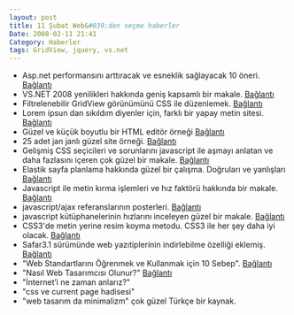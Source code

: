 ```yaml
---
layout: post
title: 11 Şubat Web&#039;den seçme haberler
Date: 2008-02-11 21:41
Category: Haberler
tags: GridView, jquery, vs.net
---
```


-   Asp.net performansını arttıracak ve esneklik sağlayacak 10 öneri.
    [Bağlantı][]
-   VS.NET 2008 yenilikleri hakkında geniş kapsamlı bir makale.
    [Bağlantı][1]
-   Filtrelenebilir GridView görünümünü CSS ile düzenlemek.
    [Bağlantı][2]
-   Lorem ipsun dan sıkıldım diyenler için, farklı bir yapay metin
    sitesi. [Bağlantı][3]
-   Güzel ve küçük boyutlu bir HTML editör örneği [Bağlantı][4]
-   25 adet jan janlı güzel site örneği. [Bağlantı][5]
-   Gelişmiş CSS seçicileri ve sorunlarını javascript ile aşmayı anlatan
    ve daha fazlasını içeren çok güzel bir makale. [Bağlantı][6]
-   Elastik sayfa planlama hakkında güzel bir çalışma. Doğruları ve
    yanlışları [Bağlantı][7]
-   Javascript ile metin kırma işlemleri ve hız faktörü hakkında bir
    makale. [Bağlantı][8]
-   javascript/ajax referanslarının posterleri. [Bağlantı][9]
-   javascript kütüphanelerinin hızlarını inceleyen güzel bir makale.
    [Bağlantı][10]
-   CSS3'de metin yerine resim koyma metodu. CSS3 ile her şey daha iyi
    olacak. [Bağlantı][11]
-   Safar3.1 sürümünde web yazıtiplerinin indirlebilme özelliği eklemiş.
    [Bağlantı][12]
-   "Web Standartlarını Öğrenmek ve Kullanmak için 10 Sebep".
    [Bağlantı][13]
-   "Nasıl Web Tasarımcısı Olunur?" [Bağlantı][14]
-   "İnternet’i ne zaman anlarız?"
-   "css ve current page hadisesi"
-   "web tasarım da minimalizm" çok güzel Türkçe bir kaynak.


  [Bağlantı]: http://www.codeproject.com/KB/aspnet/10ASPNetPerformance.aspx
    "asp.net performans arttırımı"
  [1]: http://www.c-sharpcorner.com/UploadFile/john_charles/WhatnewinVisualStudioNET200802012008121831PM/WhatnewinVisualStudioNET2008.aspx
    "vs.net 2008 yenilikleri"
  [2]: http://damianpedwards.spaces.live.com/blog/cns%21A079DE667E1958B3%21562.entry
    "GridView"
  [3]: http://www.blindtextgenerator.com/ "yapay metin"
  [4]: http://nicedit.com/ "niceedit"
  [5]: http://vandelaydesign.com/blog/galleries/colorful-websites/
    "renkli siteler"
  [6]: http://www.alistapart.com/articles/keepelementskidsinlinewithoffspring
    "css seçicileri"
  [7]: http://jontangerine.com/log/2007/09/the-incredible-em-and-elastic-layouts-with-css
    "elastik sayfa tasarımı"
  [8]: http://blog.stevenlevithan.com/archives/faster-trim-javascript
    "kırma"
  [9]: http://www.scottklarr.com/topic/95/javascriptajax-cheat-sheets/
    "görsel referans"
  [10]: http://ejohn.org/blog/library-loading-speed/ "en hızlısı"
  [11]: http://www.css3.info/image-replacement-in-css3/
    "css3 bekliyoruz"
  [12]: http://www.appleinsider.com/articles/08/02/07/apples_safari_3_1_to_support_downloadable_web_fonts_more.html
    "yazıtipi indir"
  [13]: http://www.gencbasari.com/?p=326 "SEO ipuçları"
  [14]: http://www.hasanyalcin.com/?p=394 "nasıl?"

